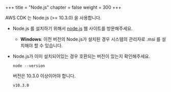 +++
title = "Node.js"
chapter = false
weight = 300
+++

AWS CDK 는 Node.js (>= 10.3.0) 을 사용합니다.

* Node.js 를 설치하기 위해서 [node.js](https://nodejs.org) 웹 사이트를 방문해주세요.

    * __Windows__: 이전 버전의 Node.js가 설치된 경우 시스템의 관리자로 .msi 를 설치해야 할 수 있습니다.
    
* Node.js가 이미 설치되어있는 경우 호환되는 버전이 있는지 확인해주세요.

    ```
    node --version
    ```

    버전은 10.3.0 이상이어야 합니다.

    ```
    v10.3.0
    ```

